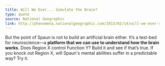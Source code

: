 ```yaml
---
title: Will We Ever... Simulate the Brain?
type: quote
source: National Geographic
link: http://phenomena.nationalgeographic.com/2013/02/14/will-we-ever-simulate-the-brain/
---
```

But the point of Spaun is not to build an artificial brain either.
It’s a test-bed for neuroscience—a **platform that we can use
to understand how the brain works**.
Does Region X control Function Y?
Build it and see if that’s true.
If you knock out Region X, will Spaun's mental abilities
suffer in a predictable way? Try it.
